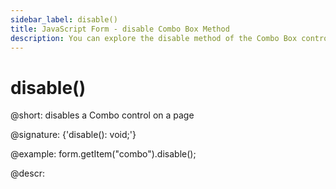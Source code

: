 ```yaml
---
sidebar_label: disable()
title: JavaScript Form - disable Combo Box Method 
description: You can explore the disable method of the Combo Box control of Form in the documentation of the DHTMLX JavaScript UI library. Browse developer guides and API reference, try out code examples and live demos, and download a free 30-day evaluation version of DHTMLX Suite.
---
```


# disable()

@short: disables a Combo control on a page

@signature: {'disable(): void;'}

@example:
form.getItem("combo").disable();

@descr:
